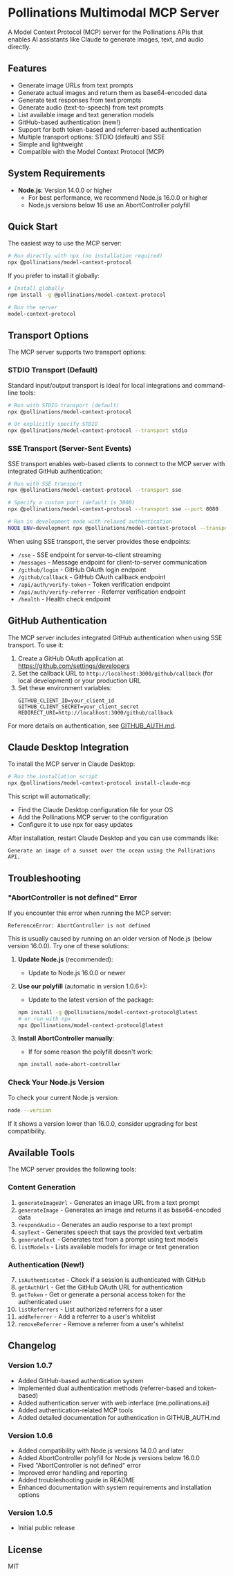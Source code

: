 # Pollinations Multimodal MCP Server

A Model Context Protocol (MCP) server for the Pollinations APIs that enables AI assistants like Claude to generate images, text, and audio directly.

## Features

- Generate image URLs from text prompts
- Generate actual images and return them as base64-encoded data
- Generate text responses from text prompts
- Generate audio (text-to-speech) from text prompts
- List available image and text generation models
- GitHub-based authentication (new!)
- Support for both token-based and referrer-based authentication
- Multiple transport options: STDIO (default) and SSE
- Simple and lightweight
- Compatible with the Model Context Protocol (MCP)

## System Requirements

- **Node.js**: Version 14.0.0 or higher
  - For best performance, we recommend Node.js 16.0.0 or higher
  - Node.js versions below 16 use an AbortController polyfill

## Quick Start

The easiest way to use the MCP server:

```bash
# Run directly with npx (no installation required)
npx @pollinations/model-context-protocol
```

If you prefer to install it globally:

```bash
# Install globally
npm install -g @pollinations/model-context-protocol

# Run the server
model-context-protocol
```

## Transport Options

The MCP server supports two transport options:

### STDIO Transport (Default)

Standard input/output transport is ideal for local integrations and command-line tools:

```bash
# Run with STDIO transport (default)
npx @pollinations/model-context-protocol

# Or explicitly specify STDIO
npx @pollinations/model-context-protocol --transport stdio
```

### SSE Transport (Server-Sent Events)

SSE transport enables web-based clients to connect to the MCP server with integrated GitHub authentication:

```bash
# Run with SSE transport
npx @pollinations/model-context-protocol --transport sse

# Specify a custom port (default is 3000)
npx @pollinations/model-context-protocol --transport sse --port 8080

# Run in development mode with relaxed authentication
NODE_ENV=development npx @pollinations/model-context-protocol --transport sse
```

When using SSE transport, the server provides these endpoints:
- `/sse` - SSE endpoint for server-to-client streaming
- `/messages` - Message endpoint for client-to-server communication
- `/github/login` - GitHub OAuth login endpoint
- `/github/callback` - GitHub OAuth callback endpoint
- `/api/auth/verify-token` - Token verification endpoint
- `/api/auth/verify-referrer` - Referrer verification endpoint
- `/health` - Health check endpoint

## GitHub Authentication

The MCP server includes integrated GitHub authentication when using SSE transport. To use it:

1. Create a GitHub OAuth application at https://github.com/settings/developers
2. Set the callback URL to `http://localhost:3000/github/callback` (for local development) or your production URL
3. Set these environment variables:
   ```
   GITHUB_CLIENT_ID=your_client_id
   GITHUB_CLIENT_SECRET=your_client_secret
   REDIRECT_URI=http://localhost:3000/github/callback
   ```

For more details on authentication, see [GITHUB_AUTH.md](./GITHUB_AUTH.md).

## Claude Desktop Integration

To install the MCP server in Claude Desktop:

```bash
# Run the installation script
npx @pollinations/model-context-protocol install-claude-mcp
```

This script will automatically:
- Find the Claude Desktop configuration file for your OS
- Add the Pollinations MCP server to the configuration
- Configure it to use npx for easy updates

After installation, restart Claude Desktop and you can use commands like:
```
Generate an image of a sunset over the ocean using the Pollinations API.
```

## Troubleshooting

### "AbortController is not defined" Error

If you encounter this error when running the MCP server:

```
ReferenceError: AbortController is not defined
```

This is usually caused by running on an older version of Node.js (below version 16.0.0). Try one of these solutions:

1. **Update Node.js** (recommended):
   - Update to Node.js 16.0.0 or newer

2. **Use our polyfill** (automatic in version 1.0.6+):
   - Update to the latest version of the package:
   ```bash
   npm install -g @pollinations/model-context-protocol@latest
   # or run with npx
   npx @pollinations/model-context-protocol@latest
   ```

3. **Install AbortController manually**:
   - If for some reason the polyfill doesn't work:
   ```bash
   npm install node-abort-controller
   ```

### Check Your Node.js Version

To check your current Node.js version:

```bash
node --version
```

If it shows a version lower than 16.0.0, consider upgrading for best compatibility.

## Available Tools

The MCP server provides the following tools:

### Content Generation

1. `generateImageUrl` - Generates an image URL from a text prompt
2. `generateImage` - Generates an image and returns it as base64-encoded data
3. `respondAudio` - Generates an audio response to a text prompt
4. `sayText` - Generates speech that says the provided text verbatim
5. `generateText` - Generates text from a prompt using text models
6. `listModels` - Lists available models for image or text generation

### Authentication (New!)

7. `isAuthenticated` - Check if a session is authenticated with GitHub
8. `getAuthUrl` - Get the GitHub OAuth URL for authentication
9. `getToken` - Get or generate a personal access token for the authenticated user
10. `listReferrers` - List authorized referrers for a user
11. `addReferrer` - Add a referrer to a user's whitelist
12. `removeReferrer` - Remove a referrer from a user's whitelist

## Changelog

### Version 1.0.7
- Added GitHub-based authentication system
- Implemented dual authentication methods (referrer-based and token-based)
- Added authentication server with web interface (me.pollinations.ai)
- Added authentication-related MCP tools
- Added detailed documentation for authentication in GITHUB_AUTH.md

### Version 1.0.6
- Added compatibility with Node.js versions 14.0.0 and later
- Added AbortController polyfill for Node.js versions below 16.0.0
- Fixed "AbortController is not defined" error
- Improved error handling and reporting
- Added troubleshooting guide in README
- Enhanced documentation with system requirements and installation options

### Version 1.0.5
- Initial public release

## License

MIT
